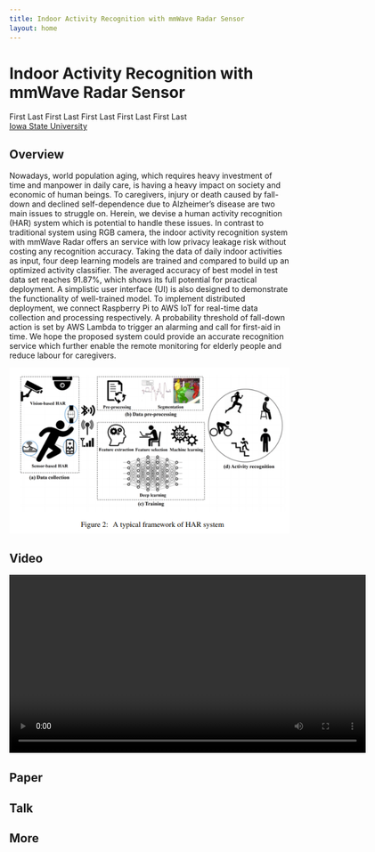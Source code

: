 ```yaml
---
title: Indoor Activity Recognition with mmWave Radar Sensor
layout: home
---
```


# Indoor Activity Recognition with mmWave Radar Sensor

<div class="author-names">
<a class="author-name">First Last</a>
<a class="author-name">First Last</a>
<a class="author-name">First Last</a>
<a class="author-name">First Last</a>
<a class="author-name">First Last</a>
</div>

<div class="author-names">
<div>
<a class="author-name" href="https://iastate.edu">Iowa State University</a>
</div>
</div>

## Overview

<div class="overview">
<div>
<p>
Nowadays, world population aging, which requires heavy investment of time and manpower in daily care, is having a heavy impact on society and economic of human beings. To caregivers, injury or death caused by fall-down and declined self-dependence due to Alzheimer’s disease are two main issues to struggle on. Herein, we devise a human activity recognition (HAR) system which is potential to handle these issues. In contrast to traditional system using RGB camera, the indoor activity recognition system with mmWave Radar offers an service with low privacy leakage risk without costing any recognition accuracy. Taking the data of daily indoor activities as input, four deep learning models are trained and compared to build up an optimized activity classifier. The averaged accuracy of best model in test data set reaches 91.87%, which shows its full potential for practical deployment. A simplistic user interface (UI) is also designed to demonstrate the functionality of well-trained model. To implement distributed deployment, we connect Raspberry Pi to AWS IoT for real-time data collection and processing respectively. A probability threshold of fall-down action is set by AWS Lambda to trigger an alarming and call for first-aid in time. We hope the proposed system could provide an accurate recognition service which further enable the remote monitoring for elderly people and reduce labour for caregivers.
</p>
</div>
<div class="overview-image">
<img src="/assets/image/figure-2.png" alt="figure-2">
</div>
</div>

## Video

<div class="video">
<video width="640" controls>
  <source src="/assets/video/demo.mp4" type="video/mp4">
</video>
</div>

## Paper

## Talk

## More
